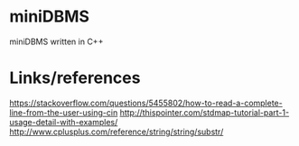 # miniDBMS
miniDBMS written in C++


# Links/references
https://stackoverflow.com/questions/5455802/how-to-read-a-complete-line-from-the-user-using-cin
http://thispointer.com/stdmap-tutorial-part-1-usage-detail-with-examples/
http://www.cplusplus.com/reference/string/string/substr/